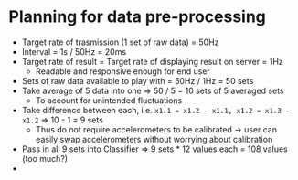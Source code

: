 # Planning for data pre-processing
- Target rate of trasmission (1 set of raw data) = 50Hz
- Interval = 1s / 50Hz = 20ms
- Target rate of result = Target rate of displaying result on server = 1Hz
  - Readable and responsive enough for end user
- Sets of raw data available to play with = 50Hz / 1Hz = 50 sets
- Take average of 5 data into one => 50 / 5 = 10 sets of 5 averaged sets
  - To account for unintended fluctuations
- Take difference between each, i.e. `x1.1 = x1.2 - x1.1, x1.2 = x1.3 - x1.2` => 10 - 1 = 9 sets
  - Thus do not require accelerometers to be calibrated -> user can easily swap accelerometers without worrying about calibration
- Pass in all 9 sets into Classifier => 9 sets * 12 values each = 108 values (too much?)
- 
